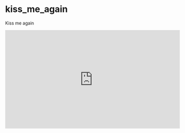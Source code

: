 # kiss_me_again
Kiss me again
<!DOCTYPE html>
<html lang="en">
<head>
    <meta charset="UTF-8">
    <meta name="viewport" content="width=device-width, initial-scale=1.0">
    <title>GitHub Video Page</title>
</head>
<body>
    <iframe width="560" height="315" src="https://www.youtube.com/embed/IDQYlsDqpAU" frameborder="0" allow="accelerometer; autoplay; clipboard-write; encrypted-media; gyroscope; picture-in-picture" allowfullscreen></iframe>
</body>
</html>
